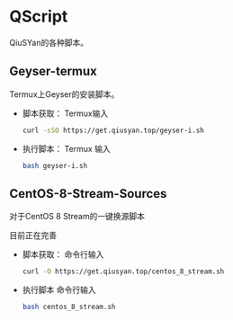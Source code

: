# QScript

QiuSYan的各种脚本。


## Geyser-termux

Termux上Geyser的安装脚本。

- 脚本获取：
Termux输入

    ```bash
    curl -sSO https://get.qiusyan.top/geyser-i.sh
    ```

- 执行脚本：
Termux 输入

    ```bash
    bash geyser-i.sh
    ```


## CentOS-8-Stream-Sources

对于CentOS 8 Stream的一键换源脚本

目前正在完善

- 脚本获取：
命令行输入

    ```bash
    curl -O https://get.qiusyan.top/centos_8_stream.sh
    ```
- 执行脚本
命令行输入

    ```bash
    bash centos_8_stream.sh
    ```